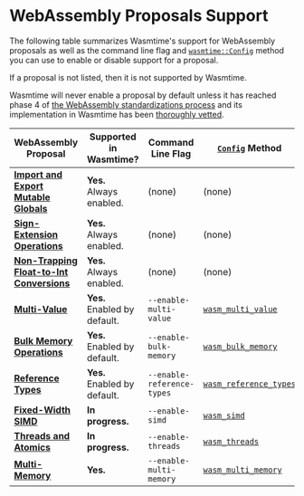 # WebAssembly Proposals Support

The following table summarizes Wasmtime's support for WebAssembly proposals as
well as the command line flag and [`wasmtime::Config`][config] method you can
use to enable or disable support for a proposal.

If a proposal is not listed, then it is not supported by Wasmtime.

Wasmtime will never enable a proposal by default unless it has reached phase 4
of [the WebAssembly standardizations process][phases] and its implementation in
Wasmtime has been [thoroughly
vetted](./contributing-implementing-wasm-proposals.html).

| WebAssembly Proposal                        | Supported in Wasmtime?           | Command Line Flag      | [`Config`][config] Method |
|---------------------------------------------|----------------------------------|------------------------|---------------------------|
| **[Import and Export Mutable Globals]**     | **Yes.**<br/>Always enabled.     | (none)                 | (none)                    |
| **[Sign-Extension Operations]**             | **Yes.**<br/>Always enabled.     | (none)                 | (none)                    |
| **[Non-Trapping Float-to-Int Conversions]** | **Yes.**<br/>Always enabled.     | (none)                 | (none)                    |
| **[Multi-Value]**                           | **Yes.**<br/>Enabled by default. | `--enable-multi-value` | [`wasm_multi_value`](https://docs.rs/wasmtime/*/wasmtime/struct.Config.html#method.wasm_multi_value) |
| **[Bulk Memory Operations]**                | **Yes.**<br/>Enabled by default. | `--enable-bulk-memory` | [`wasm_bulk_memory`](https://docs.rs/wasmtime/*/wasmtime/struct.Config.html#method.wasm_bulk_memory) |
| **[Reference Types]**                       | **Yes.**<br/>Enabled by default. | `--enable-reference-types` | [`wasm_reference_types`](https://docs.rs/wasmtime/*/wasmtime/struct.Config.html#method.wasm_reference_types) |
| **[Fixed-Width SIMD]**                      | **In progress.**                 | `--enable-simd`        | [`wasm_simd`](https://docs.rs/wasmtime/*/wasmtime/struct.Config.html#method.wasm_simd) |
| **[Threads and Atomics]**                   | **In progress.**                 | `--enable-threads`     | [`wasm_threads`](https://docs.rs/wasmtime/*/wasmtime/struct.Config.html#method.wasm_threads) |
| **[Multi-Memory]**                          | **Yes.**                         | `--enable-multi-memory`| [`wasm_multi_memory`](https://docs.rs/wasmtime/*/wasmtime/struct.Config.html#method.wasm_multi_memory) |

[config]: https://docs.rs/wasmtime/*/wasmtime/struct.Config.html
[Multi-Value]: https://github.com/WebAssembly/spec/blob/master/proposals/multi-value/Overview.md
[Bulk Memory Operations]: https://github.com/WebAssembly/bulk-memory-operations/blob/master/proposals/bulk-memory-operations/Overview.md
[Import and Export Mutable Globals]: https://github.com/WebAssembly/mutable-global/blob/master/proposals/mutable-global/Overview.md
[Reference Types]: https://github.com/WebAssembly/reference-types/blob/master/proposals/reference-types/Overview.md
[Non-Trapping Float-to-Int Conversions]: https://github.com/WebAssembly/spec/blob/master/proposals/nontrapping-float-to-int-conversion/Overview.md
[Sign-Extension Operations]: https://github.com/WebAssembly/spec/blob/master/proposals/sign-extension-ops/Overview.md
[Fixed-Width SIMD]: https://github.com/WebAssembly/simd/blob/master/proposals/simd/SIMD.md
[phases]: https://github.com/WebAssembly/meetings/blob/master/process/phases.md
[Threads and Atomics]: https://github.com/WebAssembly/threads/blob/master/proposals/threads/Overview.md
[Multi-Memory]: https://github.com/WebAssembly/multi-memory/blob/master/proposals/multi-memory/Overview.md
